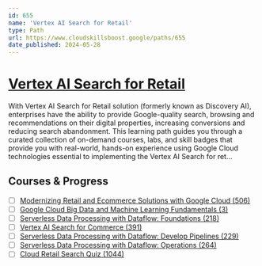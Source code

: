 ```yaml
---
id: 655
name: 'Vertex AI Search for Retail'
type: Path
url: https://www.cloudskillsboost.google/paths/655
date_published: 2024-05-28
---
```


# [Vertex AI Search for Retail](https://www.cloudskillsboost.google/paths/655)

With Vertex AI Search for Retail solution (formerly known as Discovery AI), enterprises have the ability to provide Google-quality search, browsing and recommendations on their digital properties, increasing conversions and reducing search abandonment. This learning path guides you through a curated collection of on-demand courses, labs, and skill badges that provide you with real-world, hands-on experience using Google Cloud technologies essential to implementing the Vertex AI Search for ret...

## Courses & Progress

* [ ] [Modernizing Retail and Ecommerce Solutions with Google Cloud (506)](../courses/Modernizing-Retail-and-Ecommerce-Solutions-with-Google-Cloud.md)
* [ ] [Google Cloud Big Data and Machine Learning Fundamentals (3)](../courses/Google-Cloud-Big-Data-and-Machine-Learning-Fundamentals.md)
* [ ] [Serverless Data Processing with Dataflow: Foundations (218)](../courses/Serverless-Data-Processing-with-Dataflow-Foundations.md)
* [ ] [Vertex AI Search for Commerce (391)](../courses/Vertex-AI-Search-for-Commerce.md)
* [ ] [Serverless Data Processing with Dataflow: Develop Pipelines (229)](../courses/Serverless-Data-Processing-with-Dataflow-Develop-Pipelines.md)
* [ ] [Serverless Data Processing with Dataflow: Operations (264)](../courses/Serverless-Data-Processing-with-Dataflow-Operations.md)
* [ ] [Cloud Retail Search Quiz (1044)](../courses/Cloud-Retail-Search-Quiz.md)
